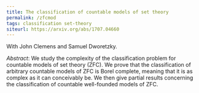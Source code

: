 ```yaml
---
title: The classification of countable models of set theory
permalink: /zfcmod
tags: classification set-theory
siteurl: https://arxiv.org/abs/1707.04660
---
```


With John Clemens and Samuel Dworetzky.<!--more-->

*Abstract*: We study the complexity of the classification problem for countable models of set theory (ZFC). We prove that the classification of arbitrary countable models of ZFC is Borel complete, meaning that it is as complex as it can conceivably be. We then give partial results concerning the classification of countable well-founded models of ZFC.

